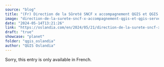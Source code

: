 ```yaml
---
source: "blog"
title: "(Fr) Direction de la Sûreté SNCF x accompagnement QGIS et QGIS Server"
image: "direction-de-la-surete-sncf-x-accompagnement-qgis-et-qgis-server"
date: "2024-05-14T13:21:26"
link: "https://oslandia.com/en/2024/05/21/direction-de-la-surete-sncf-x-accompagnement-qgis-et-qgis-server/"
draft: "true"
showcase: "planet"
folder: "qgis_oslandia"
author: "QGIS Oslandia"
---
```


Sorry, this entry is only available in French.
